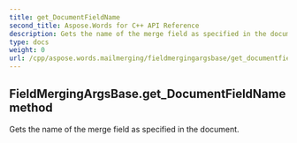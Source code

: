 ```yaml
---
title: get_DocumentFieldName
second_title: Aspose.Words for C++ API Reference
description: Gets the name of the merge field as specified in the document. 
type: docs
weight: 0
url: /cpp/aspose.words.mailmerging/fieldmergingargsbase/get_documentfieldname/
---
```

## FieldMergingArgsBase.get_DocumentFieldName method


Gets the name of the merge field as specified in the document.

